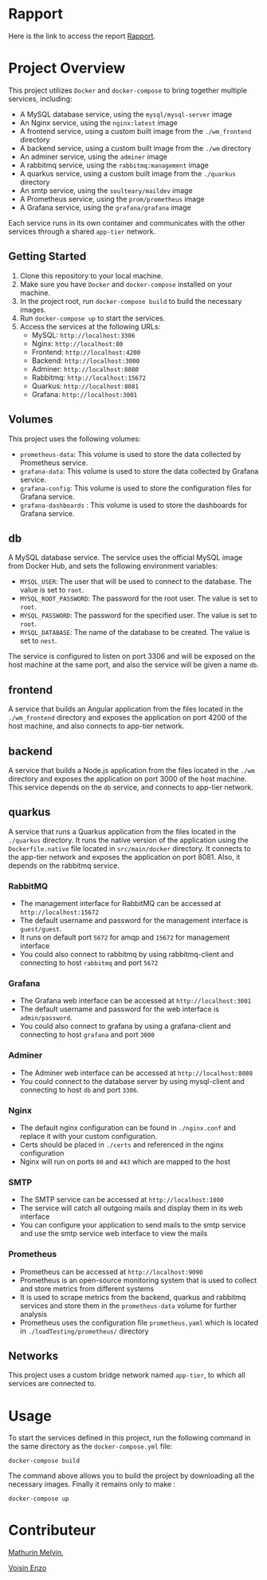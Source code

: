 # Rapport
Here is the link to access the report [Rapport](https://github.com/ghost-hikaru/Architecture_Logiciel/blob/main/Architecture.md).

# Project Overview
This project utilizes `Docker` and `docker-compose` to bring together multiple services, including:
- A MySQL database service, using the `mysql/mysql-server` image
- An Nginx service, using the `nginx:latest` image
- A frontend service, using a custom built image from the `./wm_frontend` directory
- A backend service, using a custom built image from the `./wm` directory
- An adminer service, using the `adminer` image
- A rabbitmq service, using the `rabbitmq:management` image
- A quarkus service, using a custom built image from the `./quarkus` directory
- An smtp service, using the `soulteary/maildev` image
- A Prometheus service, using the `prom/prometheus` image
- A Grafana service, using the `grafana/grafana` image

Each service runs in its own container and communicates with the other services through a shared `app-tier` network.

## Getting Started
1. Clone this repository to your local machine.
2. Make sure you have `Docker` and `docker-compose` installed on your machine.
3. In the project root, run `docker-compose build` to build the necessary images.
4. Run `docker-compose up` to start the services.
5. Access the services at the following URLs:
   - MySQL: `http://localhost:3306`
   - Nginx: `http://localhost:80`
   - Frontend: `http://localhost:4200`
   - Backend: `http://localhost:3000`
   - Adminer: `http://localhost:8080`
   - Rabbitmq: `http://localhost:15672`
   - Quarkus: `http://localhost:8081`
   - Grafana: `http://localhost:3001`
## Volumes
This project uses the following volumes:
- `prometheus-data`: This volume is used to store the data collected by Prometheus service.
- `grafana-data`: This volume is used to store the data collected by Grafana service.
- `grafana-config`: This volume is used to store the configuration files for Grafana service.
- `grafana-dashboards` : This volume is used to store the dashboards for Grafana service.

## db

A MySQL database service. The service uses the official MySQL image from Docker Hub, and sets the following environment variables:

- `MYSQL_USER`: The user that will be used to connect to the database. The value is set to `root`.
- `MYSQL_ROOT_PASSWORD`: The password for the root user. The value is set to `root`.
- `MYSQL_PASSWORD`: The password for the specified user. The value is set to `root`.
- `MYSQL_DATABASE`: The name of the database to be created. The value is set to `nest`.

The service is configured to listen on port 3306 and will be exposed on the host machine at the same port, and also the service will be given a name `db`.

## frontend

A service that builds an Angular application from the files located in the `./wm_frontend` directory and exposes the application on port 4200 of the host machine, and also connects to app-tier network.

## backend

A service that builds a Node.js application from the files located in the `./wm` directory and exposes the application on port 3000 of the host machine. This service depends on the `db` service, and connects to app-tier network.

## quarkus

A service that runs a Quarkus application from the files located in the `./quarkus` directory. It runs the native version of the application using the `Dockerfile.native` file located in `src/main/docker` directory. It connects to the app-tier network and exposes the application on port 8081. Also, it depends on the rabbitmq service.

### RabbitMQ
- The management interface for RabbitMQ can be accessed at `http://localhost:15672`
- The default username and password for the management interface is `guest/guest`.
- It runs on default port `5672` for amqp and `15672` for management interface
- You could also connect to rabbitmq by using rabbitmq-client and connecting to host `rabbitmq` and port `5672`

### Grafana
- The Grafana web interface can be accessed at `http://localhost:3001`
- The default username and password for the web interface is `admin/password`.
- You could also connect to grafana by using a grafana-client and connecting to host `grafana` and port `3000`

### Adminer
- The Adminer web interface can be accessed at `http://localhost:8080`
- You could connect to the database server by using mysql-client and connecting to host `db` and port `3306`.

### Nginx
- The default nginx configuration can be found in `./nginx.conf` and replace it with your custom configuration. 
- Certs should be placed in `./certs` and referenced in the nginx configuration
- Nginx will run on ports `80` and `443` which are mapped to the host

### SMTP
- The SMTP service can be accessed at `http://localhost:1080`
- The service will catch all outgoing mails and display them in its web interface
- You can configure your application to send mails to the smtp service and use the smtp service web interface to view the mails

### Prometheus
- Prometheus can be accessed at `http://localhost:9090`
- Prometheus is an open-source monitoring system that is used to collect and store metrics from different systems
- It is used to scrape metrics from the backend, quarkus and rabbitmq services and store them in the `prometheus-data` volume for further analysis
- Prometheus uses the configuration file `prometheus.yaml` which is located in `./loadTesting/prometheus/` directory


## Networks

This project uses a custom bridge network named `app-tier`, to which all services are connected to.

# Usage

To start the services defined in this project, run the following command in the same directory as the `docker-compose.yml` file:
```
docker-compose build
```
The command above allows you to build the project by downloading all the necessary images.
Finally it remains only to make :
```
docker-compose up
```

# Contributeur
[Mathurin Melvin](melvin.mathurin@etudiant.univ-rennes1.fr),

[Voisin Enzo](enzo.voisin@etudiant.univ-rennes1.fr)
